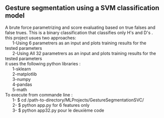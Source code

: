 ## Gesture segmentation using a SVM classification model  
A brute force parametrizing and score evaluating based on true falses and false trues. This is a binary classification that classifies only H's and D's . this project usues two approaches:  
	 &nbsp;&nbsp;&nbsp;&nbsp;&nbsp;&nbsp;1-Using 6 parametrers as an input and plots training results for the tested parameters    
	 &nbsp;&nbsp;&nbsp;&nbsp;&nbsp;&nbsp;2-Using All 32 parametrers as an input and plots training results for the tested parameters  
it uses the following python libraries :  
	&nbsp;&nbsp;&nbsp;&nbsp;&nbsp;&nbsp;1-sklearn  
	&nbsp;&nbsp;&nbsp;&nbsp;&nbsp;&nbsp;2-matplotlib  
	&nbsp;&nbsp;&nbsp;&nbsp;&nbsp;&nbsp;3-numpy  
	&nbsp;&nbsp;&nbsp;&nbsp;&nbsp;&nbsp;4-pandas  
	&nbsp;&nbsp;&nbsp;&nbsp;&nbsp;&nbsp;5-math  
To execute from commande line :  
	&nbsp;&nbsp;&nbsp;&nbsp;&nbsp;&nbsp;1- $ cd /path-to-directory/MLProjects/GestureSegmentationSVC/  
	&nbsp;&nbsp;&nbsp;&nbsp;&nbsp;&nbsp;2- $ python app.py for 6 features only  
	&nbsp;&nbsp;&nbsp;&nbsp;&nbsp;&nbsp;3- $ python app32.py pour le deuxième code  

